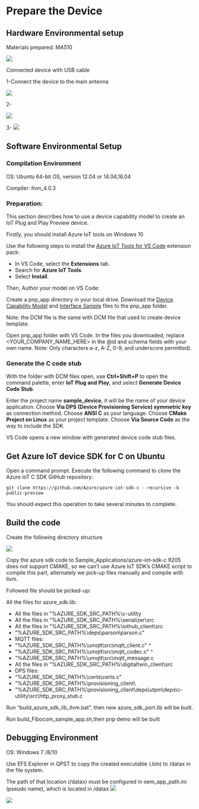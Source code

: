 # Prepare the Device

## Hardware Environmental setup

Materials prepared: MA510

 ![](./picture/ma510-device.png)

Connected device with USB cable

1-Connect the device to the main antenna

 ![](./picture/ma510-connect-ant.png)

2-

 ![](./picture/ma510-connect-usb.png)
 
3-
 ![](./picture/ma510-connect.png)
 
## Software Environmental Setup 

### Compilation Environment 

OS: Ubuntu 64-bit OS, version 12.04 or 14.04,16.04

Compiler: llvm_4.0.3

### Preparation:

This section describes how to use a device capability model to create an IoT Plug and Play Preview device.

Firstly, you should install Azure IoT tools on Windows 10

Use the following steps to install the [Azure IoT Tools for VS Code](https://marketplace.visualstudio.com/items?itemName=vsciot-vscode.azure-iot-tools) extension pack:

-   In VS Code, select the **Extensions** tab.
-   Search for **Azure IoT Tools**.
-   Select **Install**.

Then, Author your model on VS Code:

Create a pnp_app directory in your local drive. Download the [Device Capability Model](https://github.com/Azure/IoTPlugandPlay/blob/master/samples/EnvironmentalSensorInline.capabilitymodel.json) and [Interface Sample](https://github.com/Azure/IoTPlugandPlay/blob/master/samples/EnvironmentalSensor.interface.json) files to the pnp_app folder.

Note: the DCM file is the same with DCM file that used to create device template.


Open pnp_app folder with VS Code. In the files you downloaded, replace <YOUR_COMPANY_NAME_HERE> in the @id and schema fields with your own name.
Note: Only characters a-z, A-Z, 0-9, and underscore permitted).

### Generate the C code stub

With the folder with DCM files open, use **Ctrl+Shift+P** to open the command palette, enter **IoT Plug and Play**, and select **Generate Device Code Stub**.

Enter the project name **sample_device**, it will be the name of your device application.
Choose **Via DPS (Device Provisioning Service) symmetric key** as connection method.
Choose **ANSI C** as your language.
Choose **CMake Project on Linux** as your project template.
Choose **Via Source Code** as the way to include the SDK.

VS Code opens a new window with generated device code stub files.

## Get Azure IoT device SDK for C on Ubuntu

Open a command prompt. Execute the following command to clone the Azure IoT C SDK GitHub repository:

	git clone https://github.com/Azure/azure-iot-sdk-c --recursive -b public-preview

You should expect this operation to take several minutes to complete.

## Build the code

Create the following directory structure

 ![](./picture/compile-structure.png)

Copy the azure sdk code to Sample_Applications/azure-iot-sdk-c
9205 does not support CMAKE, so we can’t use Azure IoT SDK’s CMAKE script to compile this part, alternately we pick-up files manually and compile with llvm.

Followed file should be picked-up:

All the files for azure_sdk.lib:
-   All the files in "%AZURE_SDK_SRC_PATH%\c-utility
-   All the files in "%AZURE_SDK_SRC_PATH%\serializer\src
-   All the files in "%AZURE_SDK_SRC_PATH%\iothub_client\src
-   "%AZURE_SDK_SRC_PATH%\deps\parson\parson.c"
-   MQTT files:
-   "%AZURE_SDK_SRC_PATH%\umqtt\src\mqtt_client.c" ^
-   "%AZURE_SDK_SRC_PATH%\umqtt\src\mqtt_codec.c" ^
-   "%AZURE_SDK_SRC_PATH%\umqtt\src\mqtt_message.c
-   All the files in "%AZURE_SDK_SRC_PATH%\digitaltwin_client\src
-   DPS files:
-   "%AZURE_SDK_SRC_PATH%\certs\certs.c"
-   "%AZURE_SDK_SRC_PATH%\provisioning_client\
-   "%AZURE_SDK_SRC_PATH%\provisioning_client\deps\utpm\deps\c-utility\src\http_proxy_stub.c

Run “build_azure_sdk_lib_llvm.bat”, then new azure_sdk_port.lib will be built.

Run build_Fibocom_sample_app.sh,then pnp demo will be built

## Debugging Environment
OS: Windows 7 /8/10

Use EFS Explorer in QPST to copy the created executable (.bin) to /datax in the file system.

The path of that location (/datax) must be configured in oem_app_path.ini (pseudo name), which is located in /datax
 ![](./picture/ap-efs.png)
 
 ![](./picture/app-start-setting.jpg)


